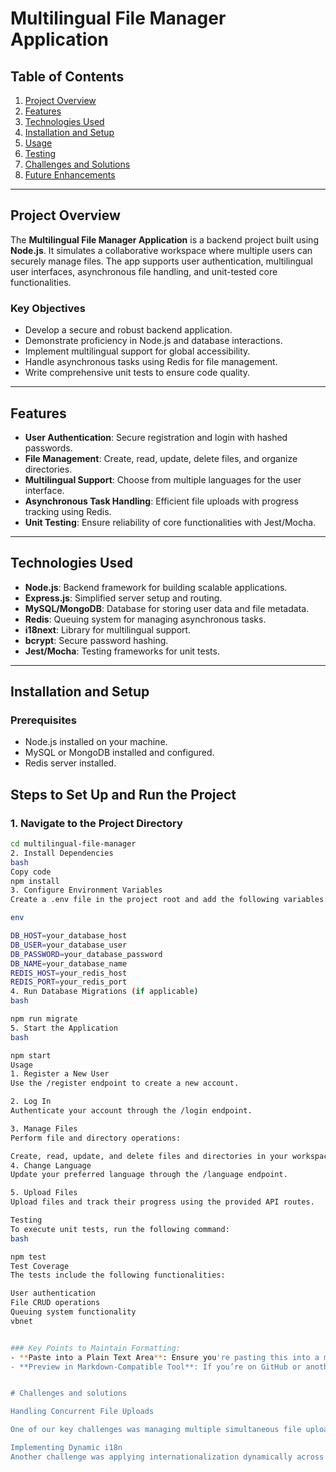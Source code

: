 # Multilingual File Manager Application

## Table of Contents
1. [Project Overview](#project-overview)
2. [Features](#features)
3. [Technologies Used](#technologies-used)
4. [Installation and Setup](#installation-and-setup)
5. [Usage](#usage)
6. [Testing](#testing)
7. [Challenges and Solutions](#challenges-and-solutions)
8. [Future Enhancements](#future-enhancements)

---

## Project Overview

The **Multilingual File Manager Application** is a backend project built using **Node.js**. It simulates a collaborative workspace where multiple users can securely manage files. The app supports user authentication, multilingual user interfaces, asynchronous file handling, and unit-tested core functionalities.

### Key Objectives
- Develop a secure and robust backend application.
- Demonstrate proficiency in Node.js and database interactions.
- Implement multilingual support for global accessibility.
- Handle asynchronous tasks using Redis for file management.
- Write comprehensive unit tests to ensure code quality.

---

## Features

- **User Authentication**: Secure registration and login with hashed passwords.
- **File Management**: Create, read, update, delete files, and organize directories.
- **Multilingual Support**: Choose from multiple languages for the user interface.
- **Asynchronous Task Handling**: Efficient file uploads with progress tracking using Redis.
- **Unit Testing**: Ensure reliability of core functionalities with Jest/Mocha.

---

## Technologies Used

- **Node.js**: Backend framework for building scalable applications.
- **Express.js**: Simplified server setup and routing.
- **MySQL/MongoDB**: Database for storing user data and file metadata.
- **Redis**: Queuing system for managing asynchronous tasks.
- **i18next**: Library for multilingual support.
- **bcrypt**: Secure password hashing.
- **Jest/Mocha**: Testing frameworks for unit tests.

---

## Installation and Setup

### Prerequisites
- Node.js installed on your machine.
- MySQL or MongoDB installed and configured.
- Redis server installed.

## Steps to Set Up and Run the Project

### 1. Navigate to the Project Directory
```bash
cd multilingual-file-manager
2. Install Dependencies
bash
Copy code
npm install
3. Configure Environment Variables
Create a .env file in the project root and add the following variables:

env

DB_HOST=your_database_host  
DB_USER=your_database_user  
DB_PASSWORD=your_database_password  
DB_NAME=your_database_name  
REDIS_HOST=your_redis_host  
REDIS_PORT=your_redis_port  
4. Run Database Migrations (if applicable)
bash

npm run migrate
5. Start the Application
bash

npm start
Usage
1. Register a New User
Use the /register endpoint to create a new account.

2. Log In
Authenticate your account through the /login endpoint.

3. Manage Files
Perform file and directory operations:

Create, read, update, and delete files and directories in your workspace.
4. Change Language
Update your preferred language through the /language endpoint.

5. Upload Files
Upload files and track their progress using the provided API routes.

Testing
To execute unit tests, run the following command:
bash

npm test
Test Coverage
The tests include the following functionalities:

User authentication
File CRUD operations
Queuing system functionality
vbnet


### Key Points to Maintain Formatting:  
- **Paste into a Plain Text Area**: Ensure you're pasting this into a markdown editor or a plain-text-compatible section of your project (e.g., a `README.md` file).  
- **Preview in Markdown-Compatible Tool**: If you’re on GitHub or another Markdown-supporting platform, the formatting will appear exactly as intended.  


# Challenges and solutions 

Handling Concurrent File Uploads

One of our key challenges was managing multiple simultaneous file uploads without overloading the server. We overcame this by integrating Redis with a queuing system to process uploads efficiently.

Implementing Dynamic i18n
Another challenge was applying internationalization dynamically across the application. To address this, we designed middleware that detects and applies user-selected languages in real time.”
